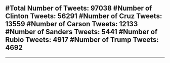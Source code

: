 #Total Number of Tweets: 97038 
#Number of Clinton Tweets: 56291
#Number of Cruz Tweets: 13559
#Number of Carson Tweets: 12133
#Number of Sanders Tweets: 5441
#Number of Rubio Tweets: 4917
#Number of Trump Tweets: 4692
---
---
